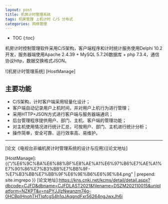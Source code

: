 ```yaml
---
layout: post
title: 机房计时管理系统
tags: 机房管理 上机计时 C/S 分布式
categories: 网络管理
---
```


* TOC
{:toc}

机房计时控制管理软件采用C/S架构，客户端程序和计时统计服务使用Delphi 10.2开发，服务器端使用Apache 2.4.39 + MySQL 5.7.26数据库 + php 7.3.4，通信协议http，数据交换格式JSON。

![机房计时管理系统] [HostManage]

## 主要功能
- C/S架构，计时客户端采用轻量化设计； 
- 客户端自动记录用户上机时间，并对用户上机行为进行管理； 
- 采用HTTP+JSON方式进行客户端与服务器端通讯； 
- 后台管理程序提供用户、部门、主机、客户端的管理功能； 
- 对主机使用情况进行统计汇总，可按用户、部门、主机进行统计分析； 
- 操作简单，安全可靠、运行效率高、易维护。

---

[论文《电视台非编机房计时管理系统的设计与应用》][论文地址]

[HostManage]: {{"/%E6%9C%BA%E6%88%BF%E8%AE%A1%E6%97%B6%E7%AE%A1%E7%90%86%E7%B3%BB%E7%BB%9F-%E7%B3%BB%E7%BB%9F%E6%9E%B6%E6%9E%84.png" | prepend: site.imgrepo }}
[论文地址]:https://kns.cnki.net/kcms/detail/detail.aspx?dbcode=CJFD&dbname=CJFDLAST2021&filename=DSZM202110015&uniplatform=NZKPT&v=nsPYJJIzNwanzm74g-0HCBpIHnohTHTIqfcgS4h1qJAqgndFxr56264ngJwxJh6i